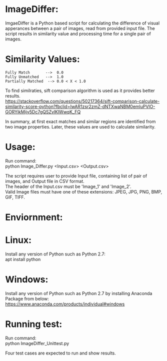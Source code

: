 # ImageDiffer:
ImgaeDiffer is a Python based script for calculating the difference of visual apperances between a pair of images, read from provided input file.
The script results in similarity value and processing time for a single pair of images.

# Similarity Values:
    Fully Match       -->  0.0
    Fully Unmatched   -->  1.0
    Partially Matched  --> 0.0 < X < 1.0
    
 To find similraties, sift comparison algorithm is used as it provides better results.   
 https://stackoverflow.com/questions/50217364/sift-comparison-calculate-similarity-score-python?fbclid=IwAR1zsr2zmZ-dNTXwaNBM0emluPVlO-GORYikMijy5Dc7gQSZvlKlWwqK_FQ

 In summary, at first exact matches and similar regions are identified from two image properties. Later, these values are used to calculate similarity. 

# Usage:
 Run command:   
 python Image_Differ.py <Input.csv> <Output.csv>

 The script requires user to provide Input file, containing list of pair of images, and Output file in CSV format.   
 The header of the Input.csv must be 'Image_1' and 'Image_2'.  
 Valid Image files must have one of these extensions: JPEG, JPG, PNG, BMP, GIF, TIFF. 

# Enviornment:
  # Linux: 
  Install any version of Python such as Python 2.7:   
          apt install python
          
  # Windows:
  Install any version of Python such as Python 2.7 by installing Anaconda Package from below:  
         https://www.anaconda.com/products/individual#windows    
       
# Running test:
 Run command:  
  python ImageDiffer_Unittest.py 

  Four test cases are expected to run and show results. 




